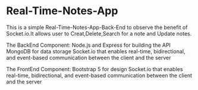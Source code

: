 
# Real-Time-Notes-App
This is a simple Real-Time-Notes-App-Back-End to observe the benefit of Socket.io.It allows user to Creat,Delete,Search for a note and Update notes.

The BackEnd Component:
Node.js and Express for building the API 
MongoDB for data storage 
Socket.io that enables real-time, bidirectional, and event-based communication between the client and the server

The FrontEnd Component: 
Bootstrap 5 for design
Socket.io that enables real-time, bidirectional, and event-based communication between the client and the server

